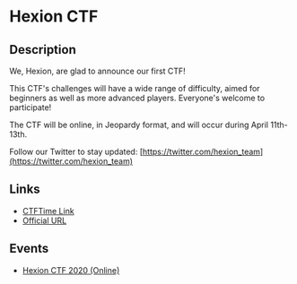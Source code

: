 # Hexion CTF

## Description

We, Hexion, are glad to announce our first CTF!

This CTF's challenges will have a wide range of difficulty, aimed for beginners as well as more advanced players.
Everyone's welcome to participate!

The CTF will be online, in Jeopardy format, and will occur during April 11th-13th.

Follow our Twitter to stay updated: [https://twitter.com/hexion_team](https://twitter.com/hexion_team)

## Links

* [CTFTime Link](https://ctftime.org/ctf/415)
* [Official URL](https://ctf.hexionteam.com/)

## Events

* [Hexion CTF 2020 (Online)](/ctfs/hexion/2020)
